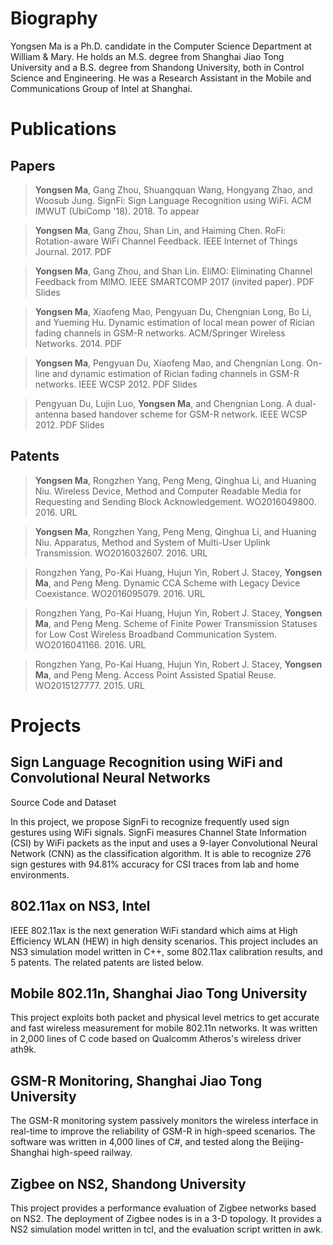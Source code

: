 # Biography
Yongsen Ma is a Ph.D. candidate in the Computer Science Department at William & Mary. He holds an M.S. degree from Shanghai Jiao Tong University and a B.S. degree from Shandong University, both in Control Science and Engineering. He was a Research Assistant in the Mobile and Communications Group of Intel at Shanghai.

# Publications
## Papers
>**Yongsen Ma**, Gang Zhou, Shuangquan Wang, Hongyang Zhao, and Woosub Jung. SignFi: Sign Language Recognition using WiFi. ACM IMWUT (UbiComp '18). 2018. To appear

>**Yongsen Ma**, Gang Zhou, Shan Lin, and Haiming Chen. RoFi: Rotation-aware WiFi Channel Feedback. IEEE Internet of Things Journal. 2017. PDF

>**Yongsen Ma**, Gang Zhou, and Shan Lin. EliMO: Eliminating Channel Feedback from MIMO. IEEE SMARTCOMP 2017 (invited paper). PDF Slides

>**Yongsen Ma**, Xiaofeng Mao, Pengyuan Du, Chengnian Long, Bo Li, and Yueming Hu. Dynamic estimation of local mean power of Rician fading channels in GSM-R networks. ACM/Springer Wireless Networks. 2014. PDF

>**Yongsen Ma**, Pengyuan Du, Xiaofeng Mao, and Chengnian Long. On-line and dynamic estimation of Rician fading channels in GSM-R networks. IEEE WCSP 2012. PDF Slides

>Pengyuan Du, Lujin Luo, **Yongsen Ma**, and Chengnian Long. A dual-antenna based handover scheme for GSM-R network. IEEE WCSP 2012. PDF Slides

## Patents
>**Yongsen Ma**, Rongzhen Yang, Peng Meng, Qinghua Li, and Huaning Niu. Wireless Device, Method and Computer Readable Media for Requesting and Sending Block Acknowledgement. WO2016049800. 2016. URL

>**Yongsen Ma**, Rongzhen Yang, Peng Meng, Qinghua Li, and Huaning Niu. Apparatus, Method and System of Multi-User Uplink Transmission. WO2016032607. 2016. URL

>Rongzhen Yang, Po-Kai Huang, Hujun Yin, Robert J. Stacey, **Yongsen Ma**, and Peng Meng. Dynamic CCA Scheme with Legacy Device Coexistance. WO2016095079. 2016. URL

>Rongzhen Yang, Po-Kai Huang, Hujun Yin, Robert J. Stacey, **Yongsen Ma**, and Peng Meng. Scheme of Finite Power Transmission Statuses for Low Cost Wireless Broadband Communication System. WO2016041166. 2016. URL

>Rongzhen Yang, Po-Kai Huang, Hujun Yin, Robert J. Stacey, **Yongsen Ma**, and Peng Meng. Access Point Assisted Spatial Reuse. WO2015127777. 2015. URL

# Projects
## Sign Language Recognition using WiFi and Convolutional Neural Networks

Source Code and Dataset

In this project, we propose SignFi to recognize frequently used sign gestures using WiFi signals. SignFi measures Channel State Information (CSI) by WiFi packets as the input and uses a 9-layer Convolutional Neural Network (CNN) as the classification algorithm. It is able to recognize 276 sign gestures with 94.81% accuracy for CSI traces from lab and home environments.

## 802.11ax on NS3, Intel

IEEE 802.11ax is the next generation WiFi standard which aims at High Efficiency WLAN (HEW) in high density scenarios. This project includes an NS3 simulation model written in C++, some 802.11ax calibration results, and 5 patents. The related patents are listed below.

## Mobile 802.11n, Shanghai Jiao Tong University

This project exploits both packet and physical level metrics to get accurate and fast wireless measurement for mobile 802.11n networks. It was written in 2,000 lines of C code based on Qualcomm Atheros's wireless driver ath9k.

## GSM-R Monitoring, Shanghai Jiao Tong University

The GSM-R monitoring system passively monitors the wireless interface in real-time to improve the reliability of GSM-R in high-speed scenarios. The software was written in 4,000 lines of C#, and tested along the Beijing-Shanghai high-speed railway.

## Zigbee on NS2, Shandong University

This project provides a performance evaluation of Zigbee networks based on NS2. The deployment of Zigbee nodes is in a 3-D topology. It provides a NS2 simulation model written in tcl, and the evaluation script written in awk.
